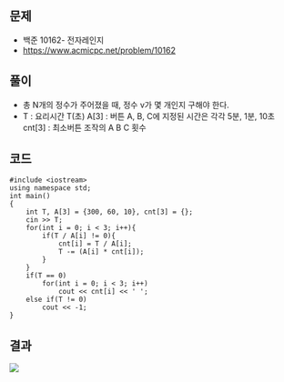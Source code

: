 ## 문제

* 백준 10162- 전자레인지
* https://www.acmicpc.net/problem/10162

  



## 풀이

* 총 N개의 정수가 주어졌을 때, 정수 v가 몇 개인지 구해야 한다.
* T : 요리시간 T(초)
  A[3] : 버튼 A, B, C에 지정된 시간은 각각 5분, 1분, 10초
  cnt[3] : 최소버튼 조작의 A B C 횟수



## 코드

```
#include <iostream>
using namespace std;
int main()
{
	int T, A[3] = {300, 60, 10}, cnt[3] = {};
	cin >> T;
	for(int i = 0; i < 3; i++){
		if(T / A[i] != 0){
			cnt[i] = T / A[i];
			T -= (A[i] * cnt[i]);
		}
	}
	if(T == 0)
		for(int i = 0; i < 3; i++)
			cout << cnt[i] << ' ';
	else if(T != 0)
		cout << -1;
}
```





## 결과

<img src="https://user-images.githubusercontent.com/49062985/82229178-1289f880-9965-11ea-9aea-66a09141de60.png" hegiht=100>

